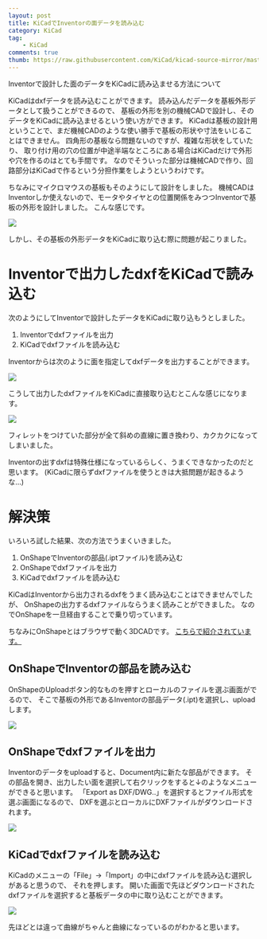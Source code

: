 ```yaml
---
layout: post
title: KiCadでInventorの面データを読み込む
category: KiCad
tag:
    - KiCad
comments: true
thumb: https://raw.githubusercontent.com/KiCad/kicad-source-mirror/master/bitmaps_png/icons/icon_kicad.ico
---
```

Inventorで設計した面のデータをKiCadに読み込ませる方法について


KiCadはdxfデータを読み込むことができます。
読み込んだデータを基板外形データとして扱うことができるので、
基板の外形を別の機械CADで設計し、そのデータをKiCadに読み込ませるという使い方ができます。
KiCadは基板の設計用ということで、まだ機械CADのような使い勝手で基板の形状や寸法をいじることはできません。
四角形の基板なら問題ないのですが、複雑な形状をしていたり、
取り付け用の穴の位置が中途半端なところにある場合はKiCadだけで外形や穴を作るのはとても手間です。
なのでそういった部分は機械CADで作り、回路部分はKiCadで作るという分担作業をしようというわけです。

ちなみにマイクロマウスの基板もそのようにして設計をしました。
機械CADはInventorしか使えないので、モータやタイヤとの位置関係をみつつInventorで基板の外形を設計しました。
こんな感じです。  

![](/images/mouse_inventor.jpg)

しかし、その基板の外形データをKiCadに取り込む際に問題が起こりました。


# Inventorで出力したdxfをKiCadで読み込む
次のようにしてInventorで設計したデータをKiCadに取り込もうとしました。

1. Inventorでdxfファイルを出力
2. KiCadでdxfファイルを読み込む

Inventorからは次のように面を指定してdxfデータを出力することができます。

![](/images/indentor_dxf.jpg)

こうして出力したdxfファイルをKiCadに直接取り込むとこんな感じになります。

![](/images/dxf_kicad1.jpg)

フィレットをつけていた部分が全て斜めの直線に置き換わり、カクカクになってしまいました。

Inventorの出すdxfは特殊仕様になっているらしく、うまくできなかったのだと思います。
(KiCadに限らずdxfファイルを使うときは大抵問題が起きるような...)

# 解決策
いろいろ試した結果、次の方法でうまくいきました。

1. OnShapeでInventorの部品(.iptファイル)を読み込む
2. OnShapeでdxfファイルを出力
3. KiCadでdxfファイルを読み込む

KiCadはInventorから出力されるdxfをうまく読み込むことはできませんでしたが、
OnShapeの出力するdxfファイルならうまく読みことができました。
なのでOnShapeを一旦経由することで乗り切っています。

ちなみにOnShapeとはブラウザで動く3DCADです。
[こちらで紹介されています。](http://titech-ssr.blog.jp/archives/1034902634.html)

## OnShapeでInventorの部品を読み込む
OnShapeのUploadボタン的なものを押すとローカルのファイルを選ぶ画面がでるので、
そこで基板の外形であるInventorの部品データ(.ipt)を選択し、uploadします。

![](/images/import_ipt.jpg)

## OnShapeでdxfファイルを出力
Inventorのデータをuploadすると、Document内に新たな部品ができます。
その部品を開き、出力したい面を選択して右クリックをすると↓のようなメニューができると思います。
「Export as DXF/DWG..」を選択するとファイル形式を選ぶ画面になるので、
DXFを選ぶとローカルにDXFファイルがダウンロードされます。

![](/images/dxf_onshape.jpg)

## KiCadでdxfファイルを読み込む
KiCadのメニューの「File」->「Import」の中にdxfファイルを読み込む選択しがあると思うので、
それを押します。
開いた画面で先ほどダウンロードされたdxfファイルを選択すると基板データの中に取り込むことができます。  

![](/images/dxf_kicad2.jpg)

先ほどとは違って曲線がちゃんと曲線になっているのがわかると思います。
